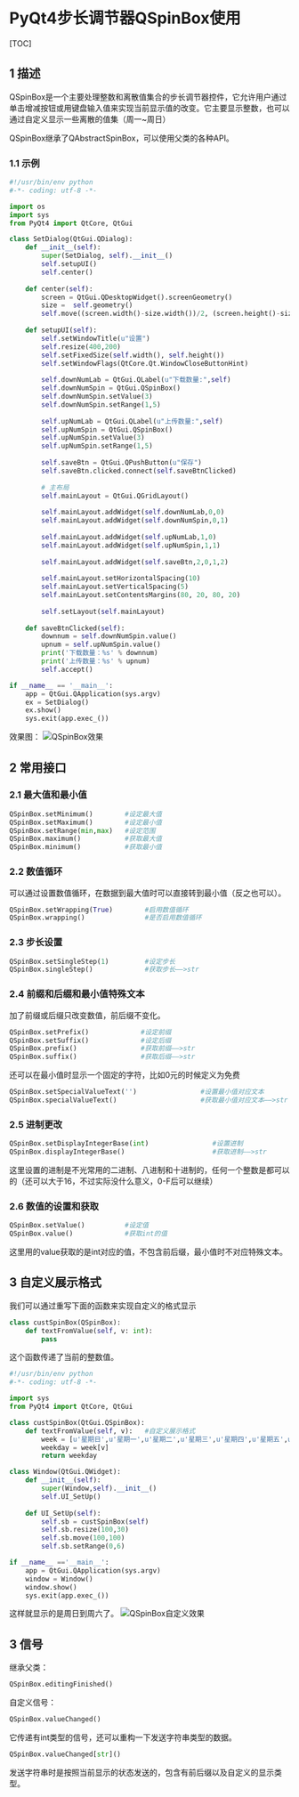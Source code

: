 # PyQt4步长调节器QSpinBox使用
[TOC]
## 1 描述
QSpinBox是一个主要处理整数和离散值集合的步长调节器控件，它允许用户通过单击增减按钮或用键盘输入值来实现当前显示值的改变。它主要显示整数，也可以通过自定义显示一些离散的值集（周一~周日）

QSpinBox继承了QAbstractSpinBox，可以使用父类的各种API。

### 1.1  示例
```python
#!/usr/bin/env python
#-*- coding: utf-8 -*-

import os
import sys
from PyQt4 import QtCore, QtGui

class SetDialog(QtGui.QDialog):
    def __init__(self):
        super(SetDialog, self).__init__()
        self.setupUI()
        self.center()
        
    def center(self):
        screen = QtGui.QDesktopWidget().screenGeometry()
        size =  self.geometry()
        self.move((screen.width()-size.width())/2, (screen.height()-size.height())/2)
        
    def setupUI(self):
        self.setWindowTitle(u"设置")
        self.resize(400,200)
        self.setFixedSize(self.width(), self.height())
        self.setWindowFlags(QtCore.Qt.WindowCloseButtonHint)
        
        self.downNumLab = QtGui.QLabel(u"下载数量:",self)
        self.downNumSpin = QtGui.QSpinBox()
        self.downNumSpin.setValue(3)
        self.downNumSpin.setRange(1,5)
        
        self.upNumLab = QtGui.QLabel(u"上传数量:",self)
        self.upNumSpin = QtGui.QSpinBox()
        self.upNumSpin.setValue(3)
        self.upNumSpin.setRange(1,5)
        
        self.saveBtn = QtGui.QPushButton(u"保存")
        self.saveBtn.clicked.connect(self.saveBtnClicked)
        
        # 主布局
        self.mainLayout = QtGui.QGridLayout()
        
        self.mainLayout.addWidget(self.downNumLab,0,0)
        self.mainLayout.addWidget(self.downNumSpin,0,1)
        
        self.mainLayout.addWidget(self.upNumLab,1,0)
        self.mainLayout.addWidget(self.upNumSpin,1,1)
        
        self.mainLayout.addWidget(self.saveBtn,2,0,1,2)
        
        self.mainLayout.setHorizontalSpacing(10)
        self.mainLayout.setVerticalSpacing(5)
        self.mainLayout.setContentsMargins(80, 20, 80, 20)
        
        self.setLayout(self.mainLayout)
        
    def saveBtnClicked(self):
        downnum = self.downNumSpin.value()
        upnum = self.upNumSpin.value()
        print('下载数量：%s' % downnum)
        print('上传数量：%s' % upnum)
        self.accept()

if __name__ == '__main__':     
    app = QtGui.QApplication(sys.argv)
    ex = SetDialog()
    ex.show()
    sys.exit(app.exec_())
```
效果图：
![QSpinBox效果](../../static/images/pyqt4_qspinbox1.png)

## 2 常用接口
### 2.1 最大值和最小值
```python
QSpinBox.setMinimum()        #设定最大值
QSpinBox.setMaximum()        #设定最小值
QSpinBox.setRange(min,max)   #设定范围
QSpinBox.maximum()           #获取最大值
QSpinBox.minimum()           #获取最小值
```
### 2.2 数值循环
可以通过设置数值循环，在数据到最大值时可以直接转到最小值（反之也可以）。
```python
QSpinBox.setWrapping(True)        #启用数值循环
QSpinBox.wrapping()               #是否启用数值循环
```
### 2.3 步长设置
```python
QSpinBox.setSingleStep(1)         #设定步长
QSpinBox.singleStep()             #获取步长——>str
```
### 2.4 前缀和后缀和最小值特殊文本
加了前缀或后缀只改变数值，前后缀不变化。
```python
QSpinBox.setPrefix()             #设定前缀
QSpinBox.setSuffix()             #设定后缀
QSpinBox.prefix()                #获取前缀——>str
QSpinBox.suffix()                #获取后缀——>str
```
还可以在最小值时显示一个固定的字符，比如0元的时候定义为免费
```python
QSpinBox.setSpecialValueText('')                #设置最小值对应文本
QSpinBox.specialValueText()                     #获取最小值对应文本——>str
```
### 2.5 进制更改
```python
QSpinBox.setDisplayIntegerBase(int)                #设置进制
QSpinBox.displayIntegerBase()                      #获取进制——>str
```
这里设置的进制是不光常用的二进制、八进制和十进制的，任何一个整数是都可以的（还可以大于16，不过实际没什么意义，0-F后可以继续）
### 2.6 数值的设置和获取
```python
QSpinBox.setValue()          #设定值
QSpinBox.value()             #获取int的值
```
这里用的value获取的是int对应的值，不包含前后缀，最小值时不对应特殊文本。
## 3 自定义展示格式
我们可以通过重写下面的函数来实现自定义的格式显示
```python
class custSpinBox(QSpinBox):
    def textFromValue(self, v: int):
        pass
```
这个函数传递了当前的整数值。
```python
#!/usr/bin/env python
#-*- coding: utf-8 -*-

import sys
from PyQt4 import QtCore, QtGui

class custSpinBox(QtGui.QSpinBox):
    def textFromValue(self, v):   #自定义展示格式
        week = [u'星期日',u'星期一',u'星期二',u'星期三',u'星期四',u'星期五',u'星期六',]
        weekday = week[v]
        return weekday

class Window(QtGui.QWidget):
    def __init__(self):
        super(Window,self).__init__()
        self.UI_SetUp()
        
    def UI_SetUp(self):
        self.sb = custSpinBox(self)
        self.sb.resize(100,30)
        self.sb.move(100,100)
        self.sb.setRange(0,6)

if __name__ =='__main__':
    app = QtGui.QApplication(sys.argv)
    window = Window()
    window.show()
    sys.exit(app.exec_())
```
这样就显示的是周日到周六了。
![QSpinBox自定义效果](../../static/images/pyqt4_qspinbox2.png)
## 3 信号
继承父类：
```python
QSpinBox.editingFinished()
```
自定义信号：
```python
QSpinBox.valueChanged()
```
它传递有int类型的信号，还可以重构一下发送字符串类型的数据。
```python
QSpinBox.valueChanged[str]() 
```
发送字符串时是按照当前显示的状态发送的，包含有前后缀以及自定义的显示类型。






